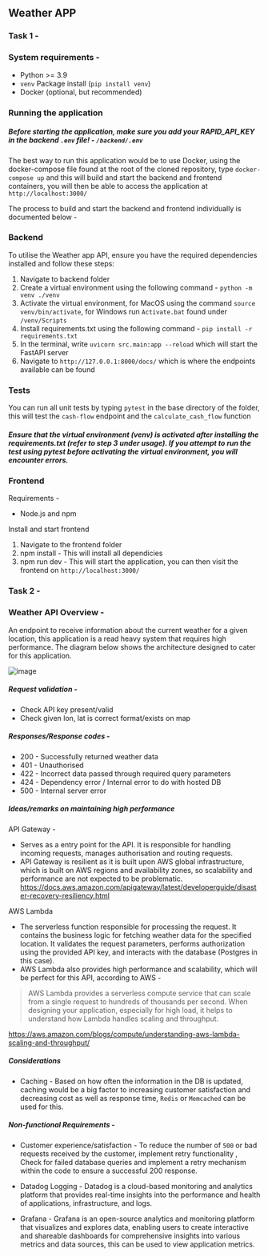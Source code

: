 ## Weather APP


### Task 1 -

### System requirements -

- Python >= 3.9
- `venv` Package install (`pip install venv`)
- Docker (optional, but recommended)

### Running the application

##### Before starting the application, make sure you add your RAPID_API_KEY in the backend `.env` file! - `/backend/.env` 

The best way to run this application would be to use Docker, using the docker-compose file found at the root of the cloned repository, type `docker-compose up` and this will 
build and start the backend and frontend containers, you will then be able to access the application at `http://localhost:3000/`

The process to build and start the backend and frontend individually is documented below - 

### Backend

To utilise the Weather app API, ensure you have the required dependencies installed and follow these steps:

1. Navigate to backend folder
2. Create a virtual environment using the following command - `python -m venv ./venv`
3. Activate the virtual environment, for MacOS using the command `source venv/bin/activate`, for Windows run `Activate.bat` found under `/venv/Scripts`
4. Install requirements.txt using the following command - `pip install -r requirements.txt`
5. In the terminal, write `uvicorn src.main:app --reload` which will start the FastAPI server
6. Navigate to `http://127.0.0.1:8000/docs/` which is where the endpoints available can be found

### Tests

You can run all unit tests by typing `pytest` in the base directory of the folder, this will test the `cash-flow` endpoint and the `calculate_cash_flow` function

##### Ensure that the virtual environment (venv) is activated after installing the requirements.txt (refer to step 3 under usage). If you attempt to run the test using pytest before activating the virtual environment, you will encounter errors.

### Frontend

Requirements - 
- Node.js and npm

Install and start frontend

1. Navigate to the frontend folder
2. npm install - This will install all dependicies
3. npm run dev - This will start the application, you can then visit the frontend on `http://localhost:3000/`


### Task 2 -

### Weather API Overview - 

An endpoint to receive information about the current weather for a given location, this application is a read heavy system that requires high performance. The diagram below shows the architecture designed to cater for this application.

![image](https://github.com/Sharjeel50/Brandworkz-Technical-Test/assets/41446219/a87ff35d-a676-49a9-a89a-ceb34ecfa7be)

##### Request validation - 

- Check API key present/valid
- Check given lon, lat is correct format/exists on map

##### Responses/Response codes - 

- 200 - Successfully returned weather data
- 401 - Unauthorised
- 422 - Incorrect data passed through required query parameters
- 424 - Dependency error / Internal error to do with hosted DB
- 500 - Internal server error

##### Ideas/remarks on maintaining high performance

API Gateway - 

- Serves as a entry point for the API. It is responsible for handling incoming requests, manages authorisation and routing requests.
- API Gateway is resilient as it is built upon AWS global infrastructure, which is built on AWS regions and availability zones, so scalability and performance are not expected to be problematic.
https://docs.aws.amazon.com/apigateway/latest/developerguide/disaster-recovery-resiliency.html

AWS Lambda 

- The serverless function responsible for processing the request. It contains the business logic for fetching weather data for the specified location. It validates the request parameters, performs authorization using the provided API key, and interacts with the database (Postgres in this case).
- AWS Lambda also provides high performance and scalability, which will be perfect for this API, according to AWS - 
> AWS Lambda provides a serverless compute service that can scale from a single request to hundreds of thousands per second. When designing your application, especially for high load, it helps to understand how Lambda handles scaling and throughput.

https://aws.amazon.com/blogs/compute/understanding-aws-lambda-scaling-and-throughput/

##### Considerations

- Caching - Based on how often the information in the DB is updated, caching would be a big factor to increasing customer satisfaction and decreasing cost as well as response time, `Redis` or `Memcached` can be used for this.

##### Non-functional Requirements - 

- Customer experience/satisfaction - To reduce the number of `500` or bad requests received by the customer, implement retry functionality 
, Check for failed database queries and implement a retry mechanism within the code to ensure a successful 200 response.


- Datadog Logging - Datadog is a cloud-based monitoring and analytics platform that provides real-time insights into the performance and health of applications, infrastructure, and logs.
- Grafana - Grafana is an open-source analytics and monitoring platform that visualizes and explores data, enabling users to create interactive and shareable dashboards for comprehensive insights into various metrics and data sources, this can be used to view application metrics.
